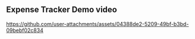 ## Expense Tracker Demo video


https://github.com/user-attachments/assets/04388de2-5209-49bf-b3bd-09bebf02c834

